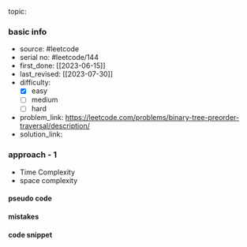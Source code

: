 topic:

### basic info
- source: #leetcode  
- serial no: #leetcode/144
- first_done: [[2023-06-15]]
- last_revised: [[2023-07-30]]
- difficulty:
	- [x] easy
	- [ ] medium
	- [ ] hard
- problem_link: https://leetcode.com/problems/binary-tree-preorder-traversal/description/
- solution_link:

### approach - 1
- Time Complexity
- space complexity

#### pseudo code

#### mistakes

#### code snippet
```python

```